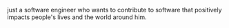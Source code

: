 just a software engineer who wants to contribute to software that positively impacts people's lives and the world around him.
